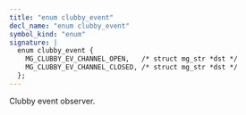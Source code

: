 ```yaml
---
title: "enum clubby_event"
decl_name: "enum clubby_event"
symbol_kind: "enum"
signature: |
  enum clubby_event {
    MG_CLUBBY_EV_CHANNEL_OPEN,   /* struct mg_str *dst */
    MG_CLUBBY_EV_CHANNEL_CLOSED, /* struct mg_str *dst */
  };
---
```


Clubby event observer. 

